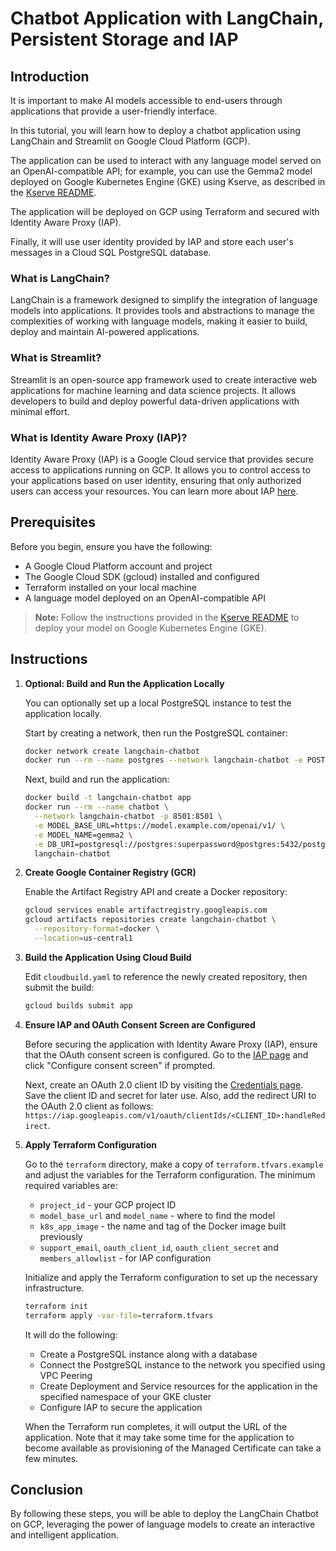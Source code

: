 # Chatbot Application with LangChain, Persistent Storage and IAP

## Introduction

It is important to make AI models accessible to end-users through applications that provide a user-friendly interface.

In this tutorial, you will learn how to deploy a chatbot application using LangChain and Streamlit on Google Cloud Platform (GCP).

The application can be used to interact with any language model served on an OpenAI-compatible API; for example, you can use the Gemma2 model deployed on Google Kubernetes Engine (GKE) using Kserve, as described in the [Kserve README](../kserve/README.md).

The application will be deployed on GCP using Terraform and secured with Identity Aware Proxy (IAP).

Finally, it will use user identity provided by IAP and store each user's messages in a Cloud SQL PostgreSQL database.

### What is LangChain?

LangChain is a framework designed to simplify the integration of language models into applications. It provides tools and abstractions to manage the complexities of working with language models, making it easier to build, deploy and maintain AI-powered applications.

### What is Streamlit?

Streamlit is an open-source app framework used to create interactive web applications for machine learning and data science projects. It allows developers to build and deploy powerful data-driven applications with minimal effort.

### What is Identity Aware Proxy (IAP)?

Identity Aware Proxy (IAP) is a Google Cloud service that provides secure access to applications running on GCP. It allows you to control access to your applications based on user identity, ensuring that only authorized users can access your resources. You can learn more about IAP [here](https://cloud.google.com/iap).

## Prerequisites

Before you begin, ensure you have the following:

- A Google Cloud Platform account and project
- The Google Cloud SDK (gcloud) installed and configured
- Terraform installed on your local machine
- A language model deployed on an OpenAI-compatible API

> **Note:** Follow the instructions provided in the [Kserve README](../kserve/README.md) to deploy your model on Google Kubernetes Engine (GKE).

## Instructions

1. **Optional: Build and Run the Application Locally**

   You can optionally set up a local PostgreSQL instance to test the application locally.

   Start by creating a network, then run the PostgreSQL container:

   ```bash
   docker network create langchain-chatbot
   docker run --rm --name postgres --network langchain-chatbot -e POSTGRES_PASSWORD=superpassword -d postgres
   ```

   Next, build and run the application:

   ```bash
   docker build -t langchain-chatbot app
   docker run --rm --name chatbot \
     --network langchain-chatbot -p 8501:8501 \
     -e MODEL_BASE_URL=https://model.example.com/openai/v1/ \
     -e MODEL_NAME=gemma2 \
     -e DB_URI=postgresql://postgres:superpassword@postgres:5432/postgres \
     langchain-chatbot
   ```

2. **Create Google Container Registry (GCR)**

   Enable the Artifact Registry API and create a Docker repository:

   ```bash
   gcloud services enable artifactregistry.googleapis.com
   gcloud artifacts repositories create langchain-chatbot \
     --repository-format=docker \
     --location=us-central1
   ```

3. **Build the Application Using Cloud Build**

   Edit `cloudbuild.yaml` to reference the newly created repository, then submit the build:

   ```bash
   gcloud builds submit app
   ```

4. **Ensure IAP and OAuth Consent Screen are Configured**

   Before securing the application with Identity Aware Proxy (IAP), ensure that the OAuth consent screen is configured. Go to the [IAP page](https://console.cloud.google.com/security/iap) and click "Configure consent screen" if prompted.

   Next, create an OAuth 2.0 client ID by visiting the [Credentials page](https://console.cloud.google.com/apis/credentials). Save the client ID and secret for later use. Also, add the redirect URI to the OAuth 2.0 client as follows: `https://iap.googleapis.com/v1/oauth/clientIds/<CLIENT_ID>:handleRedirect`.

5. **Apply Terraform Configuration**

   Go to the `terraform` directory, make a copy of `terraform.tfvars.example` and adjust the variables for the Terraform configuration. The minimum required variables are:

   - `project_id` - your GCP project ID
   - `model_base_url` and `model_name` - where to find the model
   - `k8s_app_image` - the name and tag of the Docker image built previously
   - `support_email`, `oauth_client_id`, `oauth_client_secret` and `members_allowlist` - for IAP configuration

   Initialize and apply the Terraform configuration to set up the necessary infrastructure.

   ```bash
   terraform init
   terraform apply -var-file=terraform.tfvars
   ```

   It will do the following:

   - Create a PostgreSQL instance along with a database
   - Connect the PostgreSQL instance to the network you specified using VPC Peering
   - Create Deployment and Service resources for the application in the specified namespace of your GKE cluster
   - Configure IAP to secure the application

   When the Terraform run completes, it will output the URL of the application. Note that it may take some time for the application to become available as provisioning of the Managed Certificate can take a few minutes.

## Conclusion

By following these steps, you will be able to deploy the LangChain Chatbot on GCP, leveraging the power of language models to create an interactive and intelligent application.
